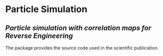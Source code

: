 # Particle Simulation
## _Particle simulation with correlation maps for Reverse Engineering_

The package provides the source code used in the scientific publication.
